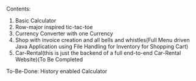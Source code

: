 Contents:
1. Basic Calculator
2. Row-major inspired tic-tac-toe
3. Currency Converter with one Currency
4. Shop with invoice creation and all bells and whistles(Full Menu driven Java Application using File Handling for Inventory for Shopping Cart)
5. Car-Rental(this is just the backend of a full end-to-end Car-Rental Website)(To Be Completed

To-Be-Done:
History enabled Calculator

